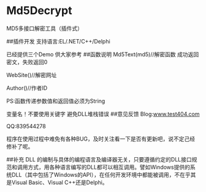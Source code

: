 # Md5Decrypt
MD5多接口解密工具（插件式）

##插件开发
支持语言:EL/.NET/C++/Delphi

已经提供三个Demo 供大家参考
##函数说明
Md5Text(md5)//解密函数
成功返回密文，失败返回0

WebSite()//解密网址

Author()//作者ID

PS:函数传递参数值和返回值必须为String

变量名！不要使用关键字 避免DLL堆栈错误
##意见反馈
Blog:www.test404.com

QQ:839544278

程序在使用过程中难免有各种BUG，及时关注看一下是否有更新吧，说不定己经修补了呢。

##补充
DLL 的编制与具体的编程语言及编译器无关，只要遵循约定的DLL接口规范和调用方式，用各种语言编写的DLL都可以相互调用。譬如Windows提供的系统DLL（其中包括了Windows的API），在任何开发环境中都能被调用，不在乎其是Visual Basic、Visual C++还是Delphi。
